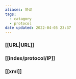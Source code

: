 ```yaml
---
aliases: 协议
tags:
  - catagory
  - protocol
date updated: 2022-04-05 23:37
---
```


### [[URL|URL]]

### [[index/protocol/IP]]

### [[xml]]

